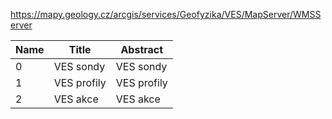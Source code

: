 https://mapy.geology.cz/arcgis/services/Geofyzika/VES/MapServer/WMSServer

|Name|Title|Abstract|
|--|--|--|
|0|VES sondy|VES sondy|
|1|VES profily|VES profily|
|2|VES akce|VES akce|
